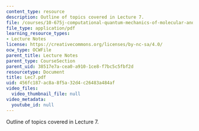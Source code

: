```yaml
---
content_type: resource
description: Outline of topics covered in Lecture 7.
file: /courses/10-675j-computational-quantum-mechanics-of-molecular-and-extended-systems-fall-2004/456fc187ac8a8f5a32d4c26483a484af_Lec7.pdf
file_type: application/pdf
learning_resource_types:
- Lecture Notes
license: https://creativecommons.org/licenses/by-nc-sa/4.0/
ocw_type: OCWFile
parent_title: Lecture Notes
parent_type: CourseSection
parent_uid: 38517e7a-cea0-a910-1ce8-f7bc5c5fbf2d
resourcetype: Document
title: Lec7.pdf
uid: 456fc187-ac8a-8f5a-32d4-c26483a484af
video_files:
  video_thumbnail_file: null
video_metadata:
  youtube_id: null
---
```

Outline of topics covered in Lecture 7.